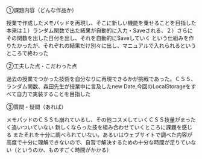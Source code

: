 ①課題内容（どんな作品か）

授業で作成したメモパッドを再現し、そこに新しい機能を乗せることを目指した
本来は１）ランダム関数で出た結果が自動的に入力・Saveされる、２）さらにその関数を出した日付を出し、それを自動的にSaveしていく
という仕組みを作りたかったが、それぞれの結果だけ別々に出し、マニュアルで入れられるというところで終わった



②工夫した点・こだわった点

過去の授業でつかった技術を自分なりに再現できるかが挑戦であった。ＣＳＳ、ランダム関数、森田先生が授業中に言及したnew Date,今回のLocalStorageをすべて自力で実装することを目指した



③質問・疑問（あれば）

メモパッドのＣＳＳも崩れているし、その他コスメしていくＣＳＳ技量がまったく追いついていない
新しくならった技を組み合わせていくところに課題を感じる
またそれを十分に調べられていない。あるいはウェブサイトで調べた内容が高度で十分に理解できないので、自習で解決するための十分な時間が足りていない（というのか、ものすごく時間がかかる）
